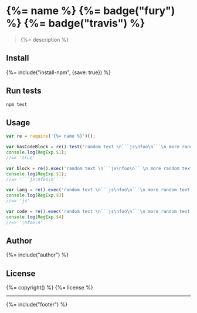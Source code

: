 # {%= name %} {%= badge("fury") %} {%= badge("travis") %}

> {%= description %}

## Install
{%= include("install-npm", {save: true}) %}

## Run tests

```bash
npm test
```

## Usage

```js
var re = require('{%= name %}')();

var hasCodeBlock = re().test('random text \n```js\nfoo\n```\n more random text');
console.log(RegExp.$1);
//=> 'true'

var block = re().exec('random text \n```js\nfoo\n```\n more random text');
console.log(RegExp.$1);
//=> '```js\nfoo\n```'

var lang = re().exec('random text \n```js\nfoo\n```\n more random text');
console.log(RegExp.$3)
//=> 'js'

var code = re().exec('random text \n```js\nfoo\n```\n more random text');
console.log(RegExp.$4)
//=> '\nfoo\n'
```

## Author
{%= include("author") %}

## License
{%= copyright() %}
{%= license %}

***

{%= include("footer") %}
